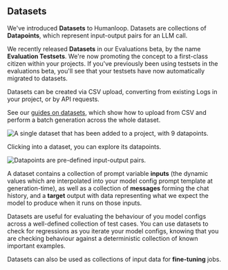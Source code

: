 ## Datasets

We've introduced **Datasets** to Humanloop. Datasets are collections of **Datapoints**, which represent input-output pairs for an LLM call.

We recently released **Datasets** in our Evaluations beta, by the name **Evaluation Testsets**. We're now promoting the concept to a first-class citizen within your projects. If you've previously been using testsets in the evaluations beta, you'll see that your testsets have now automatically migrated to datasets.

Datasets can be created via CSV upload, converting from existing Logs in your project, or by API requests.

See our [guides on datasets](/docs/guides/datasets), which show how to upload from CSV and perform a batch generation across the whole dataset.

<img src="../assets/images/0a7d956-image.png" alt="A single dataset that has been added to a project, with 9 datapoints." />

Clicking into a dataset, you can explore its datapoints.

<img src="../assets/images/dec0d1a-image.png" alt="Datapoints are pre-defined input-output pairs." />

A dataset contains a collection of prompt variable **inputs** (the dynamic values which are interpolated into your model config prompt template at generation-time), as well as a collection of **messages** forming the chat history, and a **target** output with data representing what we expect the model to produce when it runs on those inputs.

Datasets are useful for evaluating the behaviour of you model configs across a well-defined collection of test cases. You can use datasets to check for regressions as you iterate your model configs, knowing that you are checking behaviour against a deterministic collection of known important examples.

Datasets can also be used as collections of input data for **fine-tuning** jobs.
